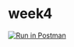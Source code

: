 # week4

[![Run in Postman](https://run.pstmn.io/button.svg)](https://app.getpostman.com/run-collection/53164e2b2426d0671cbd)